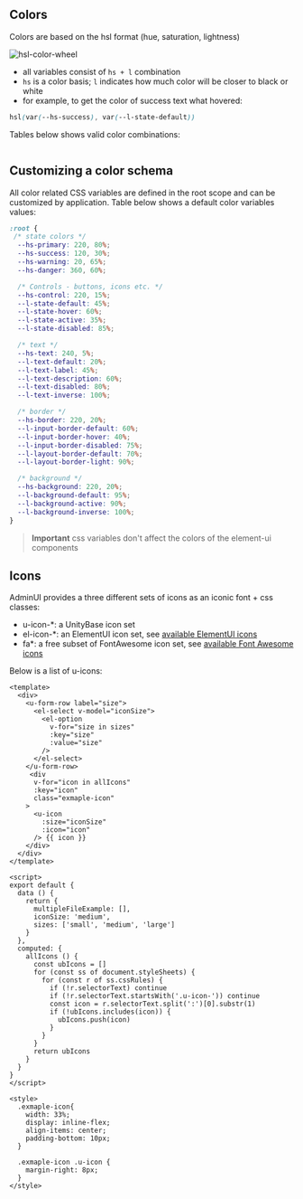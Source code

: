 ## Colors
Colors are based on the hsl format (hue, saturation, lightness)

![hsl-color-wheel](img/hsl-color-wheel.png)

 - all variables consist of `hs + l` combination
 - `hs` is a color basis; `l` indicates how much color will be closer to black or white
 - for example, to get the color of success text what hovered:
```css
hsl(var(--hs-success), var(--l-state-default))
```

Tables below shows valid color combinations:

```[import](./ColorMatrix.vue)
```

## Customizing a color schema
All color related CSS variables are defined in the root scope and can be customized by application. 
Table below shows a default color variables values:
```css
:root {
 /* state colors */
  --hs-primary: 220, 80%;
  --hs-success: 120, 30%;
  --hs-warning: 20, 65%;
  --hs-danger: 360, 60%;

  /* Controls - buttons, icons etc. */
  --hs-control: 220, 15%;
  --l-state-default: 45%;
  --l-state-hover: 60%;
  --l-state-active: 35%;
  --l-state-disabled: 85%;

  /* text */
  --hs-text: 240, 5%;
  --l-text-default: 20%;
  --l-text-label: 45%;
  --l-text-description: 60%;
  --l-text-disabled: 80%;
  --l-text-inverse: 100%;

  /* border */
  --hs-border: 220, 20%;
  --l-input-border-default: 60%;
  --l-input-border-hover: 40%;
  --l-input-border-disabled: 75%;
  --l-layout-border-default: 70%;
  --l-layout-border-light: 90%;

  /* background */
  --hs-background: 220, 20%;
  --l-background-default: 95%;
  --l-background-active: 90%;
  --l-background-inverse: 100%;
}
```
> **Important** css variables don\'t affect the colors of the element-ui components

## Icons
AdminUI provides a three different sets of icons as an iconic font + css classes:
  - u-icon-*: a UnityBase icon set
  - el-icon-*: an ElementUI icon set, see [available ElementUI icons](https://element.eleme.io/#/en-US/component/icon)
  - fa*: a free subset of FontAwesome icon set, see [available Font Awesome icons](https://fontawesome.com/icons?d=gallery&p=2&m=free)

Below is a list of u-icons:
 
```vue
<template>
  <div>
    <u-form-row label="size">
      <el-select v-model="iconSize">
        <el-option
          v-for="size in sizes"
          :key="size"
          :value="size"
        />
      </el-select>
    </u-form-row>
     <div
      v-for="icon in allIcons"
      :key="icon"
      class="exmaple-icon"
    >
      <u-icon
        :size="iconSize"
        :icon="icon"
      /> {{ icon }}
    </div>        
  </div>
</template>

<script>
export default {
  data () {
    return {
      multipleFileExample: [],
      iconSize: 'medium',
      sizes: ['small', 'medium', 'large']
    }
  },
  computed: {
    allIcons () {
      const ubIcons = []
      for (const ss of document.styleSheets) {
        for (const r of ss.cssRules) {
          if (!r.selectorText) continue
          if (!r.selectorText.startsWith('.u-icon-')) continue
          const icon = r.selectorText.split(':')[0].substr(1)
          if (!ubIcons.includes(icon)) {
            ubIcons.push(icon)
          }
        }
      }
      return ubIcons
    } 
  }
}
</script>

<style>
  .exmaple-icon{
    width: 33%;
    display: inline-flex;
    align-items: center;
    padding-bottom: 10px;
  }

  .exmaple-icon .u-icon {
    margin-right: 8px;
  }
</style>
```

